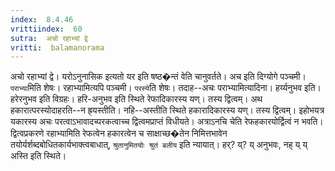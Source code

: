 ```yaml
---
index:  8.4.46
vrittiindex:  60
sutra:  अचो रहाभ्यां द्वे
vritti:  balamanorama 
---
```


अचो रहाभ्यां द्वे। यरोऽनुनासिक इत्यतो यर इति षष्ठ�न्तं वेति चानुवर्तते। अच इति दिग्योगे पञ्चमी। `पराभ्या`मिति शेषः। रहाभ्यामित्यपि पञ्चमी। `परस्ये`ति शेषः। तदाह--अचः पराभ्यामित्यादिना। हर्य्यनुभव इति। हरेरनुभव इति विग्रहः। हरि-अनुभव इति स्थिते रेफादिकारस्य यण्। तस्य द्वित्वम्। अथ हकारात्परस्योदाहरति--न ह्र्यस्तीति। नहि--अस्तीति स्थिते हकारादिकारस्य यण्। तस्य द्वित्वम्। इहोभयत्र यकारस्य अचः परत्वाऽभावादच्परकत्वाच्च द्वित्वमप्राप्तं विधीयते। अत्राऽनचि चेति रेफहकारयोर्द्वित्वं न भवति। द्वित्वप्रकरणे रहाभ्यामिति रेफत्वेन हकारत्वेन च साक्षाच्छ�तेन निमित्तभावेन तयोर्यर्शब्दबोधितकार्यभाक्त्वबाधात्, `श्रुतानुमितयोः श्रुतं बलीय` इति न्यायात्। हर्? य्? य् अनुभवः, नह् य् य् अस्ति इति स्थिते।

